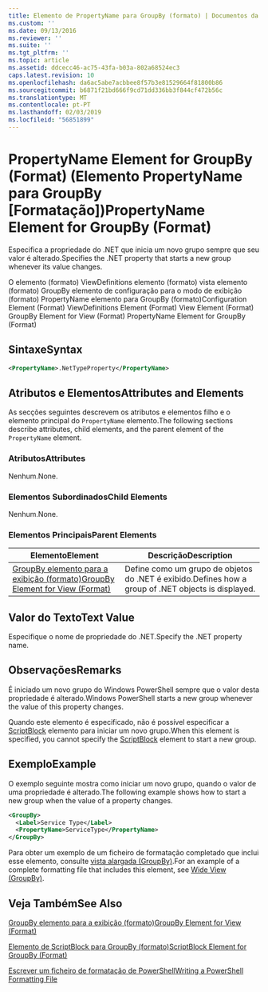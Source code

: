 ```yaml
---
title: Elemento de PropertyName para GroupBy (formato) | Documentos da Microsoft
ms.custom: ''
ms.date: 09/13/2016
ms.reviewer: ''
ms.suite: ''
ms.tgt_pltfrm: ''
ms.topic: article
ms.assetid: ddcecc46-ac75-43fa-b03a-802a68524ec3
caps.latest.revision: 10
ms.openlocfilehash: da6ac5abe7acbbee8f57b3e81529664f81800b86
ms.sourcegitcommit: b6871f21bd666f9cd71dd336bb3f844cf472b56c
ms.translationtype: MT
ms.contentlocale: pt-PT
ms.lasthandoff: 02/03/2019
ms.locfileid: "56851899"
---
```

# <a name="propertyname-element-for-groupby-format"></a><span data-ttu-id="cb8ac-102">PropertyName Element for GroupBy (Format) (Elemento PropertyName para GroupBy [Formatação])</span><span class="sxs-lookup"><span data-stu-id="cb8ac-102">PropertyName Element for GroupBy (Format)</span></span>

<span data-ttu-id="cb8ac-103">Especifica a propriedade do .NET que inicia um novo grupo sempre que seu valor é alterado.</span><span class="sxs-lookup"><span data-stu-id="cb8ac-103">Specifies the .NET property that starts a new group whenever its value changes.</span></span>

<span data-ttu-id="cb8ac-104">O elemento (formato) ViewDefinitions elemento (formato) vista elemento (formato) GroupBy elemento de configuração para o modo de exibição (formato) PropertyName elemento para GroupBy (formato)</span><span class="sxs-lookup"><span data-stu-id="cb8ac-104">Configuration Element (Format) ViewDefinitions Element (Format) View Element (Format) GroupBy Element for View (Format) PropertyName Element for GroupBy (Format)</span></span>

## <a name="syntax"></a><span data-ttu-id="cb8ac-105">Sintaxe</span><span class="sxs-lookup"><span data-stu-id="cb8ac-105">Syntax</span></span>

```xml
<PropertyName>.NetTypeProperty</PropertyName>
```

## <a name="attributes-and-elements"></a><span data-ttu-id="cb8ac-106">Atributos e Elementos</span><span class="sxs-lookup"><span data-stu-id="cb8ac-106">Attributes and Elements</span></span>

<span data-ttu-id="cb8ac-107">As secções seguintes descrevem os atributos e elementos filho e o elemento principal do `PropertyName` elemento.</span><span class="sxs-lookup"><span data-stu-id="cb8ac-107">The following sections describe attributes, child elements, and the parent element of the `PropertyName` element.</span></span>

### <a name="attributes"></a><span data-ttu-id="cb8ac-108">Atributos</span><span class="sxs-lookup"><span data-stu-id="cb8ac-108">Attributes</span></span>

<span data-ttu-id="cb8ac-109">Nenhum.</span><span class="sxs-lookup"><span data-stu-id="cb8ac-109">None.</span></span>

### <a name="child-elements"></a><span data-ttu-id="cb8ac-110">Elementos Subordinados</span><span class="sxs-lookup"><span data-stu-id="cb8ac-110">Child Elements</span></span>

<span data-ttu-id="cb8ac-111">Nenhum.</span><span class="sxs-lookup"><span data-stu-id="cb8ac-111">None.</span></span>

### <a name="parent-elements"></a><span data-ttu-id="cb8ac-112">Elementos Principais</span><span class="sxs-lookup"><span data-stu-id="cb8ac-112">Parent Elements</span></span>

|<span data-ttu-id="cb8ac-113">Elemento</span><span class="sxs-lookup"><span data-stu-id="cb8ac-113">Element</span></span>|<span data-ttu-id="cb8ac-114">Descrição</span><span class="sxs-lookup"><span data-stu-id="cb8ac-114">Description</span></span>|
|-------------|-----------------|
|[<span data-ttu-id="cb8ac-115">GroupBy elemento para a exibição (formato)</span><span class="sxs-lookup"><span data-stu-id="cb8ac-115">GroupBy Element for View (Format)</span></span>](./groupby-element-for-view-format.md)|<span data-ttu-id="cb8ac-116">Define como um grupo de objetos do .NET é exibido.</span><span class="sxs-lookup"><span data-stu-id="cb8ac-116">Defines how a group of .NET objects is displayed.</span></span>|

## <a name="text-value"></a><span data-ttu-id="cb8ac-117">Valor do Texto</span><span class="sxs-lookup"><span data-stu-id="cb8ac-117">Text Value</span></span>

<span data-ttu-id="cb8ac-118">Especifique o nome de propriedade do .NET.</span><span class="sxs-lookup"><span data-stu-id="cb8ac-118">Specify the .NET property name.</span></span>

## <a name="remarks"></a><span data-ttu-id="cb8ac-119">Observações</span><span class="sxs-lookup"><span data-stu-id="cb8ac-119">Remarks</span></span>

<span data-ttu-id="cb8ac-120">É iniciado um novo grupo do Windows PowerShell sempre que o valor desta propriedade é alterado.</span><span class="sxs-lookup"><span data-stu-id="cb8ac-120">Windows PowerShell starts a new group whenever the value of this property changes.</span></span>

<span data-ttu-id="cb8ac-121">Quando este elemento é especificado, não é possível especificar a [ScriptBlock](./scriptblock-element-for-groupby-format.md) elemento para iniciar um novo grupo.</span><span class="sxs-lookup"><span data-stu-id="cb8ac-121">When this element is specified, you cannot specify the [ScriptBlock](./scriptblock-element-for-groupby-format.md) element to start a new group.</span></span>

## <a name="example"></a><span data-ttu-id="cb8ac-122">Exemplo</span><span class="sxs-lookup"><span data-stu-id="cb8ac-122">Example</span></span>

<span data-ttu-id="cb8ac-123">O exemplo seguinte mostra como iniciar um novo grupo, quando o valor de uma propriedade é alterado.</span><span class="sxs-lookup"><span data-stu-id="cb8ac-123">The following example shows how to start a new group when the value of a property changes.</span></span>

```xml
<GroupBy>
  <Label>Service Type</Label>
  <PropertyName>ServiceType</PropertyName>
</GroupBy>

```

<span data-ttu-id="cb8ac-124">Para obter um exemplo de um ficheiro de formatação completado que inclui esse elemento, consulte [vista alargada (GroupBy)](./wide-view-groupby.md).</span><span class="sxs-lookup"><span data-stu-id="cb8ac-124">For an example of a complete formatting file that includes this element, see [Wide View (GroupBy)](./wide-view-groupby.md).</span></span>

## <a name="see-also"></a><span data-ttu-id="cb8ac-125">Veja Também</span><span class="sxs-lookup"><span data-stu-id="cb8ac-125">See Also</span></span>

[<span data-ttu-id="cb8ac-126">GroupBy elemento para a exibição (formato)</span><span class="sxs-lookup"><span data-stu-id="cb8ac-126">GroupBy Element for View (Format)</span></span>](./groupby-element-for-view-format.md)

[<span data-ttu-id="cb8ac-127">Elemento de ScriptBlock para GroupBy (formato)</span><span class="sxs-lookup"><span data-stu-id="cb8ac-127">ScriptBlock Element for GroupBy (Format)</span></span>](./scriptblock-element-for-groupby-format.md)

[<span data-ttu-id="cb8ac-128">Escrever um ficheiro de formatação de PowerShell</span><span class="sxs-lookup"><span data-stu-id="cb8ac-128">Writing a PowerShell Formatting File</span></span>](./writing-a-powershell-formatting-file.md)
